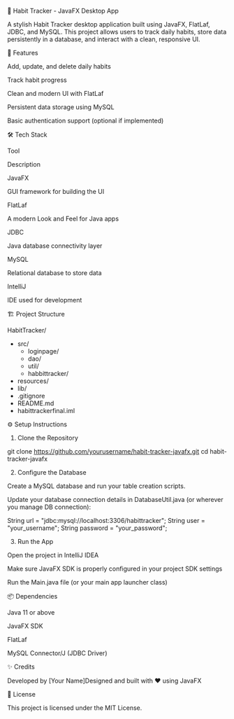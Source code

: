 🧠 Habit Tracker - JavaFX Desktop App

A stylish Habit Tracker desktop application built using JavaFX, FlatLaf, JDBC, and MySQL. This project allows users to track daily habits, store data persistently in a database, and interact with a clean, responsive UI.

🚀 Features

Add, update, and delete daily habits

Track habit progress

Clean and modern UI with FlatLaf

Persistent data storage using MySQL

Basic authentication support (optional if implemented)

🛠 Tech Stack

Tool

Description

JavaFX

GUI framework for building the UI

FlatLaf

A modern Look and Feel for Java apps

JDBC

Java database connectivity layer

MySQL

Relational database to store data

IntelliJ

IDE used for development

🏗️ Project Structure

HabitTracker/
- src/
  - loginpage/
  - dao/
  - util/
  - habbittracker/
- resources/
- lib/
- .gitignore
- README.md
- habittrackerfinal.iml

⚙️ Setup Instructions

1. Clone the Repository

git clone https://github.com/yourusername/habit-tracker-javafx.git
cd habit-tracker-javafx

2. Configure the Database

Create a MySQL database and run your table creation scripts.

Update your database connection details in DatabaseUtil.java (or wherever you manage DB connection):

String url = "jdbc:mysql://localhost:3306/habittracker";
String user = "your_username";
String password = "your_password";

3. Run the App

Open the project in IntelliJ IDEA

Make sure JavaFX SDK is properly configured in your project SDK settings

Run the Main.java file (or your main app launcher class)

📦 Dependencies

Java 11 or above

JavaFX SDK

FlatLaf

MySQL Connector/J (JDBC Driver)

✨ Credits

Developed by [Your Name]Designed and built with ❤️ using JavaFX

📄 License

This project is licensed under the MIT License.

